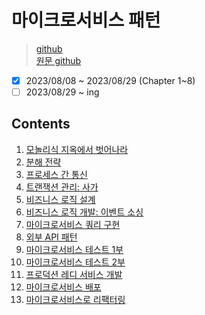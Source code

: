 # 마이크로서비스 패턴

> [github](https://github.com/gilbutITbook/007035)  
> [원문 github](https://github.com/microservices-patterns/ftgo-application)

- [x] 2023/08/08 ~ 2023/08/29 (Chapter 1~8)
- [ ] 2023/08/29 ~ ing

## Contents

1. [모놀리식 지옥에서 벗어나라](chapter01.md)
2. [분해 전략](chapter02.md)
3. [프로세스 간 통신](chapter03.md)
4. [트랜잭션 관리: 사가](chapter04.md)
5. [비즈니스 로직 설계](chapter05.md)
6. [비즈니스 로직 개발: 이벤트 소싱](chapter06.md)
7. [마이크로서비스 쿼리 구현](chapter07.md)
8. [외부 API 패턴](chapter08.md)
9. [마이크로서비스 테스트 1부](chapter09.md)
10. [마이크로서비스 테스트 2부](chapter10.md)
11. [프로덕션 레디 서비스 개발](chapter11.md)
12. [마이크로서비스 배포](chapter12.md)
13. [마이크로서비스로 리팩터링](chapter13.md)
